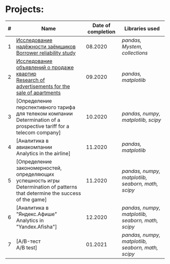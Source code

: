 # Projects:


| # | Name                                                                                                                         | Date of completion | Libraries used |
| - | ---------------------------------------------------------------------------------------------------------------------------- | --------------- | -- |
| 1 | [Исследование надёжности заёмщиков <br /> Borrower reliability study](https://github.com/abidgaidarov/Data-analysis-projects/tree/main/2020.08%20Исследование%20надёжности%20заёмщиков)                                                               | 08.2020         | *pandas, Mystem, collections* | 
| 2 | [Исследование объявлений о продаже квартир <br /> Research of advertisements for the sale of apartments](https://github.com/abidgaidarov/Data-analysis-projects/tree/main/2020.09%20Исследование%20объявлений%20о%20продаже%20квартир)                            | 09.2020         | *pandas, matplotlib* |
| 3 | [Определение перспективного тарифа для телеком компании <br /> Determination of a prospective tariff for a telecom company]         | 10.2020         | *pandas, numpy, matplotlib, scipy* |
| 4 | [Аналитика в авиакомпании <br /> Analytics in the airline]                                                                          | 11.2020         | *pandas, matplotlib* |
| 5 | [Определение закономерностей, определяющих успешность игры <br /> Determination of patterns that determine the success of the game] | 11.2020         | *pandas, numpy, matplotlib, seaborn, math, scipy* |
| 6 | [Аналитика в "Яндекс.Афише" <br /> Analytics in "Yandex.Afisha"]                                                                    | 12.2020         | *pandas, numpy, matplotlib, seaborn, math, scipy* |
| 7 | [A/B-тест <br /> A/B test]                                                                                                          | 01.2021         | *pandas, numpy, matplotlib, seaborn, math, scipy* |



